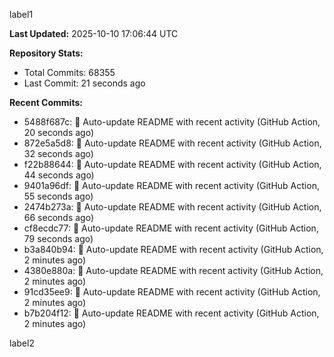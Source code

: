 
label1 
<!-- ACTIVITY_START -->
**Last Updated:** 2025-10-10 17:06:44 UTC

**Repository Stats:**
- Total Commits: 68355
- Last Commit: 21 seconds ago

**Recent Commits:**
- 5488f687c: 🤖 Auto-update README with recent activity (GitHub Action, 20 seconds ago)
- 872e5a5d8: 🤖 Auto-update README with recent activity (GitHub Action, 32 seconds ago)
- f22b88644: 🤖 Auto-update README with recent activity (GitHub Action, 44 seconds ago)
- 9401a96df: 🤖 Auto-update README with recent activity (GitHub Action, 55 seconds ago)
- 2474b273a: 🤖 Auto-update README with recent activity (GitHub Action, 66 seconds ago)
- cf8ecdc77: 🤖 Auto-update README with recent activity (GitHub Action, 79 seconds ago)
- b3a840b94: 🤖 Auto-update README with recent activity (GitHub Action, 2 minutes ago)
- 4380e880a: 🤖 Auto-update README with recent activity (GitHub Action, 2 minutes ago)
- 91cd35ee9: 🤖 Auto-update README with recent activity (GitHub Action, 2 minutes ago)
- b7b204f12: 🤖 Auto-update README with recent activity (GitHub Action, 2 minutes ago)
<!-- ACTIVITY_END -->

label2
